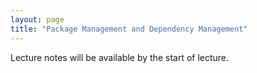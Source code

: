 ```yaml
---
layout: page
title: "Package Management and Dependency Management"
---
```


Lecture notes will be available by the start of lecture.
